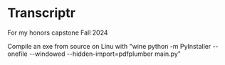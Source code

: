 # Transcriptr

For my honors capstone Fall 2024

Compile an exe from source on Linu with "wine python -m PyInstaller --onefile --windowed --hidden-import=pdfplumber main.py"
